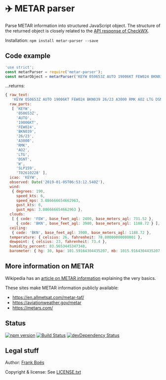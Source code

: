 ✈️ METAR parser
===============

Parse METAR information into structured JavaScript object. The structure of the returned object is closely related to the [API response of CheckWX](https://api.checkwx.com/#metar-fields).

Installation: `npm install metar-parser --save`

Code example
------------

```javascript
'use strict';
const metarParser = require('metar-parser');
const metarObject = metarParser('KEYW 050653Z AUTO 19006KT FEW024 BKN039 26/23 A3000 RMK AO2 LTG DSNT W SLP159 T02610228');

```

…returns:

```javascript
{ raw_text:
   'KEYW 050653Z AUTO 19006KT FEW024 BKN039 26/23 A3000 RMK AO2 LTG DSNT W SLP159 T02610228',
  raw_parts:
   [ 'KEYW',
     '050653Z',
     'AUTO',
     '19006KT',
     'FEW024',
     'BKN039',
     '26/23',
     'A3000',
     'RMK',
     'AO2',
     'LTG',
     'DSNT',
     'W',
     'SLP159',
     'T02610228' ],
  icao: 'KEYW',
  observed: Date('2019-01-05T06:53:12.540Z'),
  wind:
   { degrees: 190,
     speed_kts: 6,
     speed_mps: 3.086666654662963,
     gust_kts: 6,
     gust_mps: 3.086666654662963 },
  clouds:
   [ { code: 'FEW', base_feet_agl: 2400, base_meters_agl: 731.52 },
     { code: 'BKN', base_feet_agl: 3900, base_meters_agl: 1188.72 } ],
  ceiling:
   { code: 'BKN', base_feet_agl: 3900, base_meters_agl: 1188.72 },
  temperature: { celsius: 26, fahrenheit: 78.80000000000001 },
  dewpoint: { celsius: 23, fahrenheit: 73.4 },
  humidity_percent: 83.5653445347348,
  barometer: { hg: 30, kpa: 101.59164304435207, mb: 1015.9164304435207 } }
```


More information on METAR
--------------------------

Wikipedia has an [article on METAR information](https://en.wikipedia.org/wiki/METAR) explaining the very basics.

These sites make METAR information publicly available:

* https://en.allmetsat.com/metar-taf/
* https://aviationweather.gov/metar
* https://metars.com/

Status
-------

[![npm version](https://badge.fury.io/js/metar-parser.svg)](https://badge.fury.io/js/metar-parser)
[![Build Status](https://travis-ci.org/fboes/metar-parser.svg?branch=master)](https://travis-ci.org/fboes/metar-parser)
[![devDependency Status](https://david-dm.org/fboes/metar-parser/dev-status.svg)](https://david-dm.org/fboes/metar-parser?type=dev)

Legal stuff
-----------

Author: [Frank Boës](http://3960.org)

Copyright & license: See [LICENSE.txt](LICENSE.txt)
